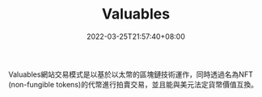 ﻿---
weight: 
title: "Valuables"
description: "Valuables網站交易模式是以基於以太幣的區塊鏈技術運作，同時透過名為NFT (non-fungible tokens)的代幣進行拍賣交易，並且能與美元法定貨幣價值互換。"
date: 2022-03-25T21:57:40+08:00
lastmod: 2022-03-25T16:45:40+08:00
draft: false
authors: ["Metabd"]
featuredImage: "500.jpg"
link: "https://v.cent.co/"
tags: ["Valuables","数字收藏品"]
categories: ["navigation"]
navigation: ["数字收藏品"]
lightgallery: true
toc: true
pinned: false
recommend: false
recommend1: false
---
Valuables網站交易模式是以基於以太幣的區塊鏈技術運作，同時透過名為NFT (non-fungible tokens)的代幣進行拍賣交易，並且能與美元法定貨幣價值互換。
